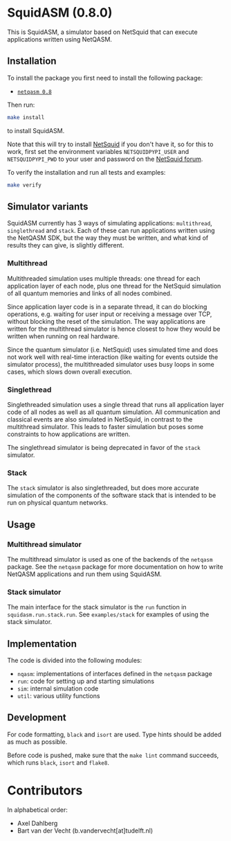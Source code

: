 # SquidASM (0.8.0)

This is SquidASM, a simulator based on NetSquid that can execute applications written using NetQASM.

## Installation

To install the package you first need to install the following package:
- [`netqasm 0.8`](https://gitlab.tudelft.nl/qinc-wehner/netqasm/netqasm)

Then run:
```sh
make install
```
to install SquidASM.

Note that this will try to install [NetSquid](https://netsquid.org/) if you don't have it, so for this to work, first set the environment variables `NETSQUIDPYPI_USER` and `NETSQUIDPYPI_PWD` to your user and password on the [NetSquid forum](https://forum.netsquid.org/).


To verify the installation and run all tests and examples:
```sh
make verify
```

## Simulator variants
SquidASM currently has 3 ways of simulating applications: `multithread`, `singlethread` and `stack`. Each of these can run applications written using the NetQASM SDK, but the way they must be written, and what kind of results they can give, is slightly different.

### Multithread
Multithreaded simulation uses multiple threads: one thread for each application layer of each node, plus one thread for the NetSquid simulation of all quantum memories and links of all nodes combined.

Since application layer code is in a separate thread, it can do blocking operations, e.g. waiting for user input or receiving a message over TCP, without blocking the reset of the simulation. The way applications are written for the multithread simulator is hence closest to how they would be written when running on real hardware.

Since the quantum simulator (i.e. NetSquid) uses simulated time and does not work well with real-time interaction (like waiting for events outside the simulator process), the multithreaded simulator uses busy loops in some cases, which slows down overall execution. 

### Singlethread
Singlethreaded simulation uses a single thread that runs all application layer code of all nodes as well as all quantum simulation. All communication and classical events are also simulated in NetSquid, in contrast to the multithread simulator. This leads to faster simulation but poses some constraints to how applications are written.

The singlethread simulator is being deprecated in favor of the `stack` simulator.

### Stack
The `stack` simulator is also singlethreaded, but does more accurate simulation of the components of the software stack that is intended to be run on physical quantum networks.


## Usage

### Multithread simulator
The multithread simulator is used as one of the backends of the `netqasm` package.
See the `netqasm` package for more documentation on how to write NetQASM applications and run them using SquidASM.

### Stack simulator
The main interface for the stack simulator is the `run` function in `squidasm.run.stack.run`. See `examples/stack` for examples of using the stack simulator.


## Implementation
The code is divided into the following modules:
- `nqasm`: implementations of interfaces defined in the `netqasm` package
- `run`: code for setting up and starting simulations
- `sim`: internal simulation code
- `util`: various utility functions

## Development

For code formatting, `black` and `isort` are used.
Type hints should be added as much as possible.

Before code is pushed, make sure that the `make lint` command succeeds, which runs `black`, `isort` and `flake8`.


# Contributors
In alphabetical order:
- Axel Dahlberg
- Bart van der Vecht (b.vandervecht[at]tudelft.nl)